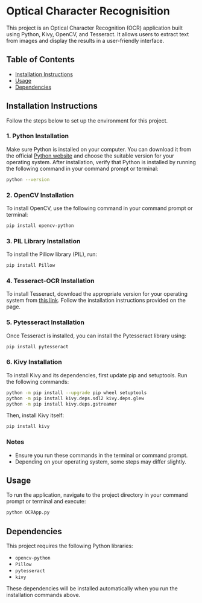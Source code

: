 # Optical Character Recognisition
 
This project is an Optical Character Recognition (OCR) application built using Python, Kivy, OpenCV, and Tesseract. It allows users to extract text from images and display the results in a user-friendly interface.
 
## Table of Contents
 
- [Installation Instructions](#installation-instructions)
- [Usage](#usage)
- [Dependencies](#dependencies)
 
## Installation Instructions
 
Follow the steps below to set up the environment for this project.
 
### 1. Python Installation
 
Make sure Python is installed on your computer. You can download it from the official [Python website](https://www.python.org/downloads/) and choose the suitable version for your operating system. After installation, verify that Python is installed by running the following command in your command prompt or terminal:
 
```bash
python --version
```
 
### 2. OpenCV Installation
 
To install OpenCV, use the following command in your command prompt or terminal:
 
```bash
pip install opencv-python
```
 
### 3. PIL Library Installation
 
To install the Pillow library (PIL), run:
 
```bash
pip install Pillow
```
 
### 4. Tesseract-OCR Installation
 
To install Tesseract, download the appropriate version for your operating system from [this link](https://github.com/UB-Mannheim/tesseract/wiki). Follow the installation instructions provided on the page.
 
### 5. Pytesseract Installation
 
Once Tesseract is installed, you can install the Pytesseract library using:
 
```bash
pip install pytesseract
```
 
### 6. Kivy Installation
 
To install Kivy and its dependencies, first update pip and setuptools. Run the following commands:
 
```bash
python -m pip install --upgrade pip wheel setuptools
python -m pip install kivy.deps.sdl2 kivy.deps.glew
python -m pip install kivy.deps.gstreamer
```
 
Then, install Kivy itself:
 
```bash
pip install kivy
```
 
### Notes
 
- Ensure you run these commands in the terminal or command prompt.
- Depending on your operating system, some steps may differ slightly.
 
## Usage
 
To run the application, navigate to the project directory in your command prompt or terminal and execute:
 
```bash
python OCRApp.py
```
 
 
## Dependencies
 
This project requires the following Python libraries:
 
- `opencv-python`
- `Pillow`
- `pytesseract`
- `kivy`
 
These dependencies will be installed automatically when you run the installation commands above.
 
